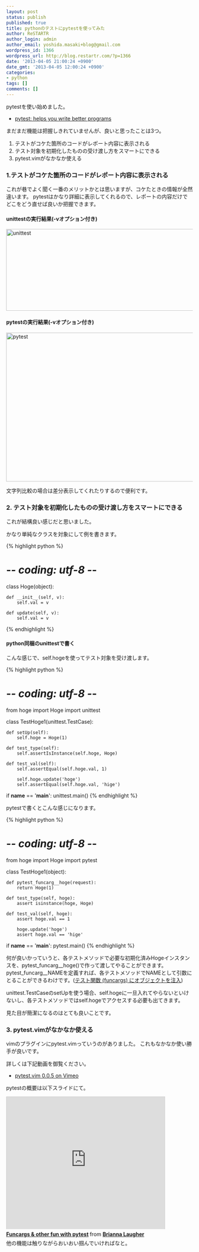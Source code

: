 ```yaml
---
layout: post
status: publish
published: true
title: pythonのテストにpytestを使ってみた
author: ReSTARTR
author_login: admin
author_email: yoshida.masaki+blog@gmail.com
wordpress_id: 1366
wordpress_url: http://blog.restartr.com/?p=1366
date: '2013-04-05 21:00:24 +0900'
date_gmt: '2013-04-05 12:00:24 +0900'
categories:
- python
tags: []
comments: []
---
```

pytestを使い始めました。

* <a href="http://pytest.org/latest/">pytest: helps you write better programs</a>

まだまだ機能は把握しきれていませんが、良いと思ったことは3つ。

1. テストがコケた箇所のコードがレポート内容に表示される
2. テスト対象を初期化したものの受け渡し方をスマートにできる
3. pytest.vimがなかなか使える

### 1.テストがコケた箇所のコードがレポート内容に表示される

これが巷でよく聞く一番のメリットかとは思いますが、コケたときの情報が全然違います。
pytestはかなり詳細に表示してくれるので、レポートの内容だけでどこをどう直せば良いか把握できます。

#### unittestの実行結果(-vオプション付き)

<a href="http://www.flickr.com/photos/53244662@N04/8621946368/" title="unittest by ReSTARTR_y, on Flickr"><img src="http://farm9.staticflickr.com/8523/8621946368_d7bc9a450d_z.jpg" width="640" height="220" alt="unittest"></a>

#### pytestの実行結果(-vオプション付き)

<a href="http://www.flickr.com/photos/53244662@N04/8620844529/" title="pytest by ReSTARTR_y, on Flickr"><img src="http://farm9.staticflickr.com/8244/8620844529_ce66ff7f9c_z.jpg" width="640" height="401" alt="pytest"></a>

文字列比較の場合は差分表示してくれたりするので便利です。

### 2. テスト対象を初期化したものの受け渡し方をスマートにできる

これが結構良い感じだと思いました。

かなり単純なクラスを対象にして例を書きます。

{% highlight python %}
# -*- coding: utf-8 -*-

class Hoge(object):

    def __init__(self, v):
        self.val = v

    def update(self, v):
        self.val = v
{% endhighlight %}

#### python同梱のunittestで書く

こんな感じで、self.hogeを使ってテスト対象を受け渡します。

{% highlight python %}
# -*- coding: utf-8 -*-
from hoge import Hoge
import unittest

class TestHoge1(unittest.TestCase):

    def setUp(self):
        self.hoge = Hoge(1)

    def test_type(self):
        self.assertIsInstance(self.hoge, Hoge)

    def test_val(self):
        self.assertEqual(self.hoge.val, 1)

        self.hoge.update('hoge')
        self.assertEqual(self.hoge.val, 'hige')

if __name__ == '__main__':
    unittest.main()
{% endhighlight %}

pytestで書くとこんな感じになります。

{% highlight python %}
# -*- coding: utf-8 -*-
from hoge import Hoge
import pytest

class TestHoge1(object):

    def pytest_funcarg__hoge(request):
        return Hoge(1)

    def test_type(self, hoge):
        assert isinstance(hoge, Hoge)

    def test_val(self, hoge):
        assert hoge.val == 1

        hoge.update('hoge')
        assert hoge.val == 'hige'

if __name__ == '__main__':
    pytest.main()
{% endhighlight %}

何が良いかっていうと、各テストメソッドで必要な初期化済みHogeインスタンスを、pytest_funcarg__hoge()で作って渡してやることができます。pytest_funcarg__NAMEを定義すれば、各テストメソッドでNAMEとして引数にとることができるわけです。(<a href="http://pytest.org/latest-ja/funcargs.html">テスト関数 (funcargs) にオブジェクトを注入</a>)

unittest.TestCaseのsetUpを使う場合、self.hogeに一旦入れてやらないといけないし、各テストメソッドではself.hogeでアクセスする必要も出てきます。

見た目が簡潔になるのはとても良いことです。

### 3. pytest.vimがなかなか使える

vimのプラグインにpytest.vimっていうのがありました。
これもなかなか使い勝手が良いです。

詳しくは下記動画を御覧ください。

* <a href="http://vimeo.com/19774046"> pytest.vim 0.0.5 on Vimeo </a>

pytestの概要は以下スライドにて。

<iframe src="http://www.slideshare.net/slideshow/embed_code/14006990" width="427" height="356" frameborder="0" marginwidth="0" marginheight="0" scrolling="no" style="border:1px solid #CCC;border-width:1px 1px 0;margin-bottom:5px" allowfullscreen webkitallowfullscreen mozallowfullscreen> </iframe>
<div style="margin-bottom:5px"> <strong> <a href="http://www.slideshare.net/pfctdayelise/funcargs-other-fun-with-pytest" title="Funcargs &amp; other fun with pytest" target="_blank">Funcargs &amp; other fun with pytest</a> </strong> from <strong><a href="http://www.slideshare.net/pfctdayelise" target="_blank">Brianna Laugher</a></strong> </div>
他の機能は触りながらおいおい掴んでいければなと。

